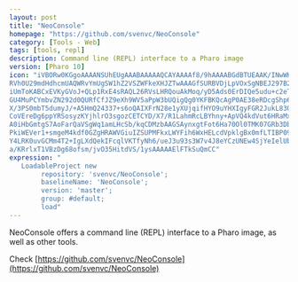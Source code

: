 ```yaml
---
layout: post
title: "NeoConsole"
homepage: "https://github.com/svenvc/NeoConsole"
category: [Tools - Web]
tags: [tools, repl]
description: Command line (REPL) interface to a Pharo image
version: [Pharo 10]
icon: "iVBORw0KGgoAAAANSUhEUgAAABAAAAAQCAYAAAAf8/9hAAAABGdBTUEAAK/INwWK6QAAABl0
RVh0U29mdHdhcmUAQWRvYmUgSW1hZ2VSZWFkeXHJZTwAAAGfSURBVDjLpVOxSgNBEJ297B2i
iUmToKABCxEVKyGVoJ+QLp1RxE4sRAQL26RVsLHRQouAkMoq/yD5Ads0ErDIQe5udu+c2eTC
GU4MuPCYmbvZN292d0QURfCfJZ9eXh9WV5aPpW3bUQigQg0YKFBKQcAgP0AE38eRDcgShp6H
X/3PS0mbT5dumyJ/+A5HmQ24337+s6oQAIXFrN28e1yXUjqifHYO9uYHXIgyFGR2JukL83OA
CoVEreDg6ppYRSosyzKYjhlrO3sgozCETCYD/X7/R1LahmRcLBYhny+ApVQ4kdVut6HRaMx8
A0iHbGmtgS7AoFarQaVSgWq1amLHcSb/kqCDMzbAAGSAynxgtFot6Ha70Ol0TMK07GRb3Db6
PkiWEVer1+smgeM4kdf0GZgHRAWVGiuIZSUPMFkxLWYFih6WxHELcdVpklgBx0mfLTIBP09m
Y4LRK0uvGCMm4T2+IgLXdQekIFcqlVKTfyNh6/ueJ3u93s3W7v4J8eYCzUNEw4SjYeIelUbj
a/KRrlxT1VBzDg68ofsm/jvO35HitdVS/1ysAAAAAElFTkSuQmCC"
expression: "
   LoadableProject new 
		repository: 'svenvc/NeoConsole'; 
		baselineName: 'NeoConsole'; 
		version: 'master';
		group: #default;
		load"
---
```


NeoConsole offers a command line (REPL) interface to a Pharo image, as well as other tools.

Check [https://github.com/svenvc/NeoConsole](https://github.com/svenvc/NeoConsole) 